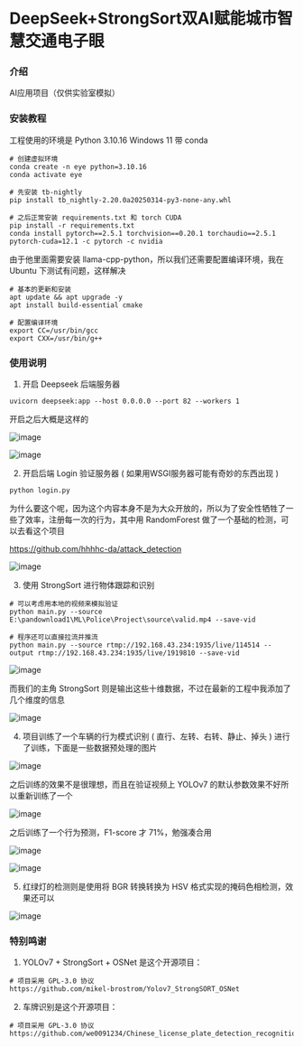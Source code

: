 # DeepSeek+StrongSort双AI赋能城市智慧交通电子眼

### 介绍
AI应用项目（仅供实验室模拟）

### 安装教程
工程使用的环境是 Python 3.10.16 Windows 11 带 conda

```
# 创建虚拟环境
conda create -n eye python=3.10.16
conda activate eye

# 先安装 tb-nightly
pip install tb_nightly-2.20.0a20250314-py3-none-any.whl

# 之后正常安装 requirements.txt 和 torch CUDA
pip install -r requirements.txt
conda install pytorch==2.5.1 torchvision==0.20.1 torchaudio==2.5.1 pytorch-cuda=12.1 -c pytorch -c nvidia
```

由于他里面需要安装 llama-cpp-python，所以我们还需要配置编译环境，我在 Ubuntu 下测试有问题，这样解决

```
# 基本的更新和安装
apt update && apt upgrade -y
apt install build-essential cmake

# 配置编译环境
export CC=/usr/bin/gcc
export CXX=/usr/bin/g++
```

### 使用说明

1.  开启 Deepseek 后端服务器

```
uvicorn deepseek:app --host 0.0.0.0 --port 82 --workers 1
```

开启之后大概是这样的

![image](./images/deepseek-test1.png)

![image](./images/deepseek-test2.png)


2.  开启后端 Login 验证服务器 ( 如果用WSGI服务器可能有奇妙的东西出现 )

```
python login.py
```

为什么要这个呢，因为这个内容本身不是为大众开放的，所以为了安全性牺牲了一些了效率，注册每一次的行为，其中用 RandomForest 做了一个基础的检测，可以去看这个项目

https://github.com/hhhhc-da/attack_detection

![image](./images/Vue3.png)

3.  使用 StrongSort 进行物体跟踪和识别

```
# 可以考虑用本地的视频来模拟验证
python main.py --source E:\pandownload1\ML\Police\Project\source\valid.mp4 --save-vid

# 程序还可以直接拉流并推流
python main.py --source rtmp://192.168.43.234:1935/live/114514 --output rtmp://192.168.43.234:1935/live/1919810 --save-vid
```

![image](./images/http-flv.png)

而我们的主角 StrongSort 则是输出这些十维数据，不过在最新的工程中我添加了几个维度的信息

![image](./images/strongsort-yolov7.png)

4.  项目训练了一个车辆的行为模式识别 ( 直行、左转、右转、静止、掉头 ) 进行了训练，下面是一些数据预处理的图片

![image](./images/data.png)

之后训练的效果不是很理想，而且在验证视频上 YOLOv7 的默认参数效果不好所以重新训练了一个

![image](./images/YOLOv7.png)

之后训练了一个行为预测，F1-score 才 71%，勉强凑合用

![image](./images/Behavior-disigma.png)

![image](./images/perfect-samples.jpg)

5.  红绿灯的检测则是使用将 BGR 转换转换为 HSV 格式实现的掩码色相检测，效果还可以

![image](./images/color.png)

### 特别鸣谢
1.  YOLOv7 + StrongSort + OSNet 是这个开源项目：

```
# 项目采用 GPL-3.0 协议
https://github.com/mikel-brostrom/Yolov7_StrongSORT_OSNet
```

2.  车牌识别是这个开源项目：

```
# 项目采用 GPL-3.0 协议
https://github.com/we0091234/Chinese_license_plate_detection_recognition
```